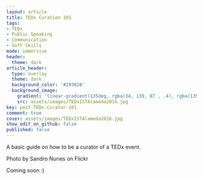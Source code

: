 ```yaml
---
layout: article
title: TEDx Curation 101
tags:
- TEDx
- Public Speaking
- Communication
- Soft Skills
mode: immersive
header:
  theme: dark
article_header:
  type: overlay
  theme: dark
  background_color: '#203028'
  background_image:
    gradient: 'linear-gradient(135deg, rgba(34, 139, 87 , .4), rgba(139, 34, 139, .4))'
    src: assets/images/TEDxISTAlameda2016.jpg
key: post-TEDx-Curator-101
comment: true
cover: assets/images/TEDxISTAlameda2016.jpg
show_edit_on_github: false
published: false
---
```


A basic guide on how to be a curator of a TEDx event.

<!--more-->

<!-- The above "more" comment separates the post's excerpt (subtitle / description) from the remaining text -->

Photo by Sandro Nunes on Flickr

Coming soon :)
